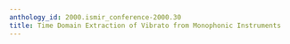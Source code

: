 ```yaml
---
anthology_id: 2000.ismir_conference-2000.30
title: Time Domain Extraction of Vibrato from Monophonic Instruments
---
```

